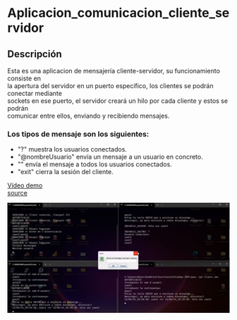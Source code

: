 # Aplicacion_comunicacion_cliente_servidor

## Descripción
Esta es una aplicacion de mensajería cliente-servidor, su funcionamiento consiste en  
la apertura del servidor en un puerto específico, los clientes se podrán conectar mediante  
sockets en ese puerto, el servidor creará un hilo por cada cliente y estos se podrán  
comunicar entre ellos, enviando y recibiendo mensajes.

### Los tipos de mensaje son los siguientes:
- "?" muestra los usuarios conectados.
- "@nombreUsuario" envía un mensaje a un usuario en concreto.
- "" envía el mensaje a todos los usuarios conectados.
- "exit" cierra la sesión del cliente.

[Vídeo demo](https://youtu.be/8DrpdzO3shkhttps://youtu.be/8DrpdzO3shk)  
[source](../../tree/src)

![Texto alternativo](3.png)
